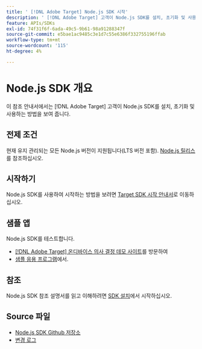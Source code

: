 ```yaml
---
title: ' [!DNL Adobe Target] Node.js SDK 시작'
description: ' [!DNL Adobe Target] 고객이 Node.js SDK를 설치, 초기화 및 사용하는 방법에 대해 알아봅니다.'
feature: APIs/SDKs
exl-id: 74f31f6f-6ada-49c5-9b61-98a91288347f
source-git-commit: e5bae1ac9485c3e1d7c55e6386f332755196ffab
workflow-type: tm+mt
source-wordcount: '115'
ht-degree: 4%

---
```


# Node.js SDK 개요

이 참조 안내서에서는 [!DNL Adobe Target] 고객이 Node.js SDK를 설치, 초기화 및 사용하는 방법을 보여 줍니다.

## 전제 조건

현재 유지 관리되는 모든 Node.js 버전이 지원됩니다(LTS 버전 포함). [Node.js 릴리스](https://en.wikipedia.org/wiki/Node.js#Releases)를 참조하십시오.

## 시작하기

Node.js SDK를 사용하여 시작하는 방법을 보려면 [Target SDK 시작 안내서](../sdk-guides/getting-started/getting-started.md)로 이동하십시오.

## 샘플 앱

Node.js SDK를 테스트합니다.

* [[!DNL Adobe Target] 온디바이스 의사 결정 데모 사이트](https://github.com/adobe/on-device-decisioning-demo-site)를 방문하여
* [샘플 응용 프로그램](../sdk-guides/sample-apps/sample-apps.md)에서.

## 참조

Node.js SDK 참조 설명서를 읽고 이해하려면 [SDK 설치](install-sdk.md)에서 시작하십시오.

## Source 파일

* [Node.js SDK Github 저장소](https://github.com/adobe/target-nodejs-sdk)
* [변경 로그](https://github.com/adobe/target-nodejs-sdk/blob/main/CHANGELOG.md)
&#x200B; &#x200B;
